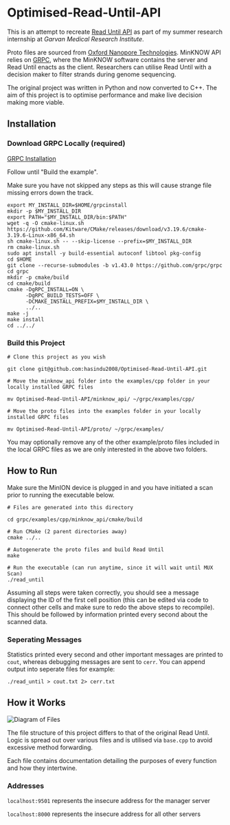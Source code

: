 # Optimised-Read-Until-API

This is an attempt to recreate [Read Until API](https://github.com/nanoporetech/read_until_api) as part of my summer research internship at *Garvan Medical Research Institute*.

Proto files are sourced from [Oxford Nanopore Technologies](https://github.com/nanoporetech/minknow_api/tree/master/proto/minknow_api). MinKNOW API relies on [GRPC](https://grpc.io/), where the MinKNOW software contains the server and Read Until enacts as the client. Researchers can utilise Read Until with a decision maker to filter strands during genome sequencing. 

The original project was written in Python and now converted to C++. The aim of this project is to optimise performance and make live decision making more viable.

Installation
------------

### Download GRPC Locally (required)
[GRPC Installation](https://grpc.io/docs/languages/cpp/quickstart/)

Follow until "Build the example".

Make sure you have not skipped any steps as this will cause strange file missing errors down the track.


```
export MY_INSTALL_DIR=$HOME/grpcinstall
mkdir -p $MY_INSTALL_DIR
export PATH="$MY_INSTALL_DIR/bin:$PATH"
wget -q -O cmake-linux.sh https://github.com/Kitware/CMake/releases/download/v3.19.6/cmake-3.19.6-Linux-x86_64.sh
sh cmake-linux.sh -- --skip-license --prefix=$MY_INSTALL_DIR
rm cmake-linux.sh
sudo apt install -y build-essential autoconf libtool pkg-config
cd $HOME
git clone --recurse-submodules -b v1.43.0 https://github.com/grpc/grpc
cd grpc
mkdir -p cmake/build
cd cmake/build
cmake -DgRPC_INSTALL=ON \
      -DgRPC_BUILD_TESTS=OFF \
      -DCMAKE_INSTALL_PREFIX=$MY_INSTALL_DIR \
      ../..
make -j
make install
cd ../../      
```


### Build this Project

```
# Clone this project as you wish

git clone git@github.com:hasindu2008/Optimised-Read-Until-API.git

# Move the minknow_api folder into the examples/cpp folder in your locally installed GRPC files

mv Optimised-Read-Until-API/minknow_api/ ~/grpc/examples/cpp/

# Move the proto files into the examples folder in your locally installed GRPC files

mv Optimised-Read-Until-API/proto/ ~/grpc/examples/
```

You may optionally remove any of the other example/proto files included in the local GRPC files as we are only interested in the above two folders.

How to Run
------------
Make sure the MinION device is plugged in and you have initiated a scan prior to running the executable below.

```
# Files are generated into this directory

cd grpc/examples/cpp/minknow_api/cmake/build

# Run CMake (2 parent directories away)
cmake ../..

# Autogenerate the proto files and build Read Until
make

# Run the executable (can run anytime, since it will wait until MUX Scan)
./read_until
```
Assuming all steps were taken correctly, you should see a message displaying the ID of the first cell position (this can be edited via code to connect other cells and make sure to redo the above steps to recompile). This should be followed by information printed every second about the scanned data.

### Seperating Messages

Statistics printed every second and other important messages are printed to ```cout```, whereas debugging messages are sent to ```cerr```. You can append output into seperate files for example:

```
./read_until > cout.txt 2> cerr.txt
```

How it Works
------------
![Diagram of Files](diagram.png)

The file structure of this project differs to that of the original Read Until. Logic is spread out over various files and is utilised via ```base.cpp``` to avoid excessive method forwarding.

Each file contains documentation detailing the purposes of every function and how they intertwine.

### Addresses
```localhost:9501``` represents the insecure address for the manager server

```localhost:8000``` represents the insecure address for all other servers
